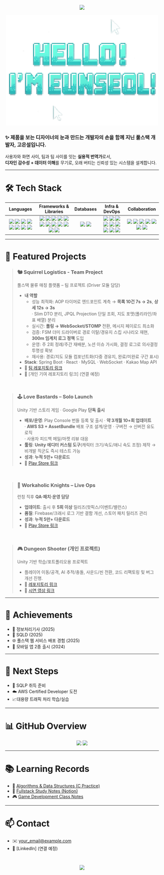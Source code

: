 <p align="center">
  <img src="https://capsule-render.vercel.app/api?type=speech&color=0:c3fff3,50:ffd6fb,100:e893d8&height=140&section=header&text=Seol's%20Github📁&fontSize=50&fontColor=ffffff&fontAlignY=50&fontAlign=73&stroke=3586db&strokeWidth=1&animation=fadeIn"/>
</p>

<p align="center">
  <img src="assets/hello_eunseol_clean.png" alt="Hello! I'm Eunseol" width="500"/>
</p>

<p align="center">
  <h3>✨ 제품을 보는 디자이너의 눈과 만드는 개발자의 손을 함께 지닌 풀스택 개발자, 고은설입니다.</h3>
</p>

사용자와 화면 사이, 팀과 팀 사이를 잇는 **실용적 번역가**로서,  
**디자인 감수성 + 데이터 이해**를 무기로, 오래 버티는 신뢰성 있는 시스템을 설계합니다.  


---

# 🛠 Tech Stack
<div align="center">
<table>
  <thead>
    <tr>
      <th>Languages</th>
      <th>Frameworks & Libraries</th>
      <th>Databases</th>
      <th>Infra & DevOps</th>
      <th>Collaboration</th>
    </tr>
  </thead>
  <tbody>
    <tr>
      <td align="center">
<img src="https://img.shields.io/badge/Java-ff7e49?style=flat-square&logo=openjdk&logoColor=white"/>  
<img src="https://img.shields.io/badge/C-A8B9CC?style=flat-square&logo=c&logoColor=white"/>  
<img src="https://img.shields.io/badge/C++-00599C?style=flat-square&logo=cplusplus&logoColor=white"/>  
<img src="https://img.shields.io/badge/C%23-68217A?style=flat-square&logo=&logoColor=white"/>  
<img src="https://img.shields.io/badge/JavaScript-FFDF00?style=flat-square&logo=javascript&logoColor=black"/>  
<img src="https://img.shields.io/badge/HTML5-FF6F61?style=flat-square&logo=html5&logoColor=white"/>  
<img src="https://img.shields.io/badge/CSS3-1E90FF?style=flat-square&logo=css&logoColor=white"/>  
<img src="https://img.shields.io/badge/Dart-00B4AB?style=flat-square&logo=dart&logoColor=white"/>  
      </td>
      <td align="center">
<img src="https://img.shields.io/badge/Spring%20Boot-77DD77?style=flat-square&logo=springboot&logoColor=white"/>  
<img src="https://img.shields.io/badge/Hibernate-9C7A5B?style=flat-square&logo=hibernate&logoColor=white"/>  
<img src="https://img.shields.io/badge/React-61DAFB?style=flat-square&logo=react&logoColor=black"/>  
<img src="https://img.shields.io/badge/Redux-9B59B6?style=flat-square&logo=redux&logoColor=white"/>  
<img src="https://img.shields.io/badge/Flutter-00BFFF?style=flat-square&logo=flutter&logoColor=white"/>  
<img src="https://img.shields.io/badge/Bootstrap-7952B3?style=flat-square&logo=bootstrap&logoColor=white"/>  
<img src="https://img.shields.io/badge/jQuery-0769AD?style=flat-square&logo=jquery&logoColor=white"/>  
<img src="https://img.shields.io/badge/Unity-555555?style=flat-square&logo=unity&logoColor=white"/>  
<img src="https://img.shields.io/badge/NGUI-20B2AA?style=flat-square&logo=unity&logoColor=white"/>  
<img src="https://img.shields.io/badge/UGUI-4682B4?style=flat-square&logo=unity&logoColor=white"/>  
<img src="https://img.shields.io/badge/Photon-9370DB?style=flat-square&logo=unity&logoColor=white"/>  
<img src="https://img.shields.io/badge/WebSocket·STOMP-E91E63?style=flat-square&logo=socketdotio&logoColor=white"/>  
      </td>
      <td align="center">
<img src="https://img.shields.io/badge/MySQL-006699?style=flat-square&logo=mysql&logoColor=white"/>  
<img src="https://img.shields.io/badge/Oracle-E74C3C?style=flat-square&logo=oracle&logoColor=white"/>  
      </td>
      <td align="center">
<img src="https://img.shields.io/badge/Railway-008080?style=flat-square&logo=railway&logoColor=white"/>  
<img src="https://img.shields.io/badge/Aiven-FF8C42?style=flat-square&logo=aiven&logoColor=white"/>  
<img src="https://img.shields.io/badge/Vercel-20232A?style=flat-square&logo=vercel&logoColor=white"/>  
<img src="https://img.shields.io/badge/Render-8A2BE2?style=flat-square&logo=render&logoColor=white"/>  
<img src="https://img.shields.io/badge/AWS%20S3-F9A825?style=flat-square&logo=amazons3&logoColor=white"/>  
<img src="https://img.shields.io/badge/Firebase-FFB300?style=flat-square&logo=firebase&logoColor=white"/>  
<img src="https://img.shields.io/badge/Apache%20Tomcat-F8DC75?style=flat-square&logo=apachetomcat&logoColor=black"/>  
<img src="https://img.shields.io/badge/Postman-FF6C37?style=flat-square&logo=postman&logoColor=white"/>  
<img src="https://img.shields.io/badge/Eclipse%20IDE-2C2255?style=flat-square&logo=eclipseide&logoColor=white"/>  
      </td>
      <td align="center">
<img src="https://img.shields.io/badge/Notion-222222?style=flat-square&logo=notion&logoColor=white"/>  
<img src="https://img.shields.io/badge/Jira-2684FF?style=flat-square&logo=jira&logoColor=white"/>  
<img src="https://img.shields.io/badge/Confluence-0052CC?style=flat-square&logo=confluence&logoColor=white"/>  
<img src="https://img.shields.io/badge/Redmine-D9534F?style=flat-square&logo=redmine&logoColor=white"/>  
<img src="https://img.shields.io/badge/GitHub-000000?style=flat-square&logo=github&logoColor=white"/>  
<img src="https://img.shields.io/badge/GitLab-FC6D26?style=flat-square&logo=gitlab&logoColor=white"/>  
<img src="https://img.shields.io/badge/SourceTree-2F7BF6?style=flat-square&logo=atlassian&logoColor=white"/>   
      </td>
    </tr>
  </tbody>
</table>
</div>

---

# 📁 Featured Projects

> ### 🐿️ Squirrel Logistics - Team Project
> 풀스택 물류 매칭 플랫폼 – 팀 프로젝트 (Driver 모듈 담당)  
> - **내 역할**  
>   - 성능 최적화: AOP 타이머로 엔드포인트 계측 → **목록 10건 7s → 2s**, **상세 12s → 3s**  
>     · Slim DTO 분리, JPQL Projection 단일 조회, 지도 포맷(폴리라인/좌표 배열) 분리  
>   - 실시간: **폴링 → WebSocket/STOMP** 전환, 메시지 페이로드 최소화  
>   - 검증: FSM 더미 드라이버로 경로 이탈/경유지 스킵 시나리오 재현, **300m 임계치 로그 정책** 도입  
>   - 운영: 주 2회 정례/주간 재배분, 노션 이슈 가시화, 결정 로그로 의사결정 투명성 확보  
>   - 재사용: 경로/지도 모듈 컴포넌트화(다중 경유지, 완료/미완료 구간 표시)
> - **Stack**: Spring Boot · React · MySQL · WebSocket · Kakao Map API  
> - 🔗 [팀 레포지토리 링크][link-squirrel-team]
> - 🔗 [개인 기여 레포지토리 링크]  (연결 예정)

<br>

> ### 🕹️ Love Bastards – Solo Launch
> Unity 기반 스토리 게임 · Google Play **단독 출시**  
> - **배포/운영**: Play Console 번들 등록 및 출시 · **약 3개월 10+회 업데이트**  
>   · **AWS S3 + AssetBundle** 배포 구조 설계/운영 · 구버전 → 신버전 유도 로직  
>   · 사용자 피드백 메일/마켓 리뷰 대응
> - **툴링**: **Unity 에디터 커스텀 도구**(캐릭터 크기/속도/애니 속도 조정) 제작 → 비개발 직군도 즉시 테스트 가능  
> - **성과**: **누적 5만+ 다운로드**  
> - 🔗 [Play Store 링크][link-gameA-play]

<br>

> ### 👑 Workaholic Knights – Live Ops
> 런칭 직후 **QA·패치·운영 담당**  
> - **업데이트**: 출시 후 **5회 이상** 릴리즈(핫픽스/이벤트/밸런스)  
> - **품질**: Firebase/크래시 로그 기반 결함 개선, 스토어 패치 릴리즈 관리  
> - **성과**: **누적 5만+ 다운로드**  
> - 🔗 [Play Store 링크][link-gameB-play]

<br>

> ### 🎮 Dungeon Shooter (개인 프로젝트)
> Unity 기반 학습/포트폴리오용 프로젝트  
> - 플레이어 이동/공격, AI 추적/충돌, 사운드/씬 전환, 코드 리팩토링 및 버그 개선 진행.  
> - 🔗 [레포지토리 링크][link-dungeon-git]
> - 🔗 [시연 영상 링크][link-dungeon-demo]

---

# 📜 Achievements
- 🏅 정보처리기사 (2025)  
- 🏅 SQLD (2025)  
- 🌐 풀스택 웹 서비스 배포 경험 (2025)
- 📱 모바일 앱 2종 출시 (2024)

---

# 📌 Next Steps
- 📘 SQLP 취득 준비 
- ☁️ AWS Certified Developer 도전  
- 📈대용량 트래픽 처리 학습/실습

---

# 📊 GitHub Overview
<p align="center">
  <img src="https://github-readme-stats.vercel.app/api?username=eunseolgo14&show_icons=true&theme=cobalt" height="170"/>
  <img src="https://github-readme-stats.vercel.app/api/top-langs/?username=eunseolgo14&layout=donut&theme=cobalt" height="170"/>
</p>

---

# 📚 Learning Records
- 📘 [Algorithms & Data Structures (C Practice)][link-algo]  
- 📝 [Fullstack Study Notes (Notion)][link-fullstack-notes]  
- 🎮 [Game Development Class Notes][link-game-class]

---
# 📫 Contact
- ✉️ your_email@example.com  
- 💼 [LinkedIn]  (연결 예정)

<br>

<p align="center">
  <img src="https://capsule-render.vercel.app/api?type=soft&color=0:c3fff3,50:ffd6fb,100:e893d8&text=Thank%20you&height=120&fontSize=50&fontColor=ffffff&fontAlignY=60&fontAlign=80&stroke=3586db&strokeWidth=1&animation=fadeIn&section=footer"/>
</p>


[link-squirrel-team]: https://github.com/kkkddkkk/squirrelLogistics/tree/dev
[link-squirrel-contrib]: https://github.com/eunseolgo14/squirrel-logistics-contrib
[link-gameA-play]: https://play.google.com/store/apps/details?id=com.BRAEVE.lovebastards.google&hl=ko
[link-gameB-play]: https://play.google.com/store/apps/details?id=com.BRAEVE.workaholicknights.google&hl=ko
[link-dungeon-git]: https://github.com/eunseolgo14/dungeon-shooter
[link-dungeon-demo]: https://www.youtube.com/watch?v=yaR13-YVNWY
[link-algo]: https://github.com/eunseolgo14/algorithms-practice
[link-linkedin]: https://linkedin.com/in/eunseolgo14
[link-notion]: https://notion.so/yourpage
[link-game-class]:https://psychedelic-deposit-53c.notion.site/3c17a7156cb74b1691b54061b8d7d273
[link-fullstack-notes]: https://psychedelic-deposit-53c.notion.site/JAVA-aa71c33d2d7b415086728c98264e35ef?pvs=74
